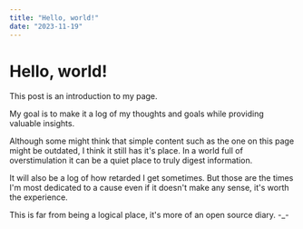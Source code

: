 ```yaml
---
title: "Hello, world!"
date: "2023-11-19"
---
```


# Hello, world!

This post is an introduction to my page.

My goal is to make it a log of my thoughts and goals while providing valuable insights.

Although some might think that simple content such as the one on this page might be outdated, I think it still has it's place. In a world full of overstimulation it can be a quiet place to truly digest information.

It will also be a log of how retarded I get sometimes. But those are the times I'm most dedicated to a cause even if it doesn't make any sense, it's worth the experience.

This is far from being a logical place, it's more of an open source diary. -_-
